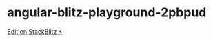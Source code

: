 # angular-blitz-playground-2pbpud

[Edit on StackBlitz ⚡️](https://stackblitz.com/edit/angular-blitz-playground-2pbpud)